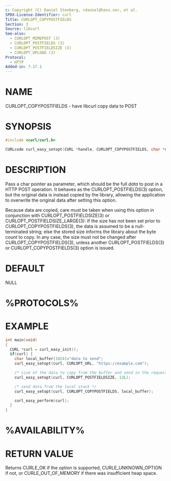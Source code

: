 ```yaml
---
c: Copyright (C) Daniel Stenberg, <daniel@haxx.se>, et al.
SPDX-License-Identifier: curl
Title: CURLOPT_COPYPOSTFIELDS
Section: 3
Source: libcurl
See-also:
  - CURLOPT_MIMEPOST (3)
  - CURLOPT_POSTFIELDS (3)
  - CURLOPT_POSTFIELDSIZE (3)
  - CURLOPT_UPLOAD (3)
Protocol:
  - HTTP
Added-in: 7.17.1
---
```


# NAME

CURLOPT_COPYPOSTFIELDS - have libcurl copy data to POST

# SYNOPSIS

~~~c
#include <curl/curl.h>

CURLcode curl_easy_setopt(CURL *handle, CURLOPT_COPYPOSTFIELDS, char *data);
~~~

# DESCRIPTION

Pass a char pointer as parameter, which should be the full *data* to post in a
HTTP POST operation. It behaves as the CURLOPT_POSTFIELDS(3) option, but the
original data is instead copied by the library, allowing the application to
overwrite the original data after setting this option.

Because data are copied, care must be taken when using this option in
conjunction with CURLOPT_POSTFIELDSIZE(3) or
CURLOPT_POSTFIELDSIZE_LARGE(3): If the size has not been set prior to
CURLOPT_COPYPOSTFIELDS(3), the data is assumed to be a null-terminated
string; else the stored size informs the library about the byte count to
copy. In any case, the size must not be changed after
CURLOPT_COPYPOSTFIELDS(3), unless another CURLOPT_POSTFIELDS(3) or
CURLOPT_COPYPOSTFIELDS(3) option is issued.

# DEFAULT

NULL

# %PROTOCOLS%

# EXAMPLE

~~~c
int main(void)
{
  CURL *curl = curl_easy_init();
  if(curl) {
    char local_buffer[1024]="data to send";
    curl_easy_setopt(curl, CURLOPT_URL, "https://example.com");

    /* size of the data to copy from the buffer and send in the request */
    curl_easy_setopt(curl, CURLOPT_POSTFIELDSIZE, 12L);

    /* send data from the local stack */
    curl_easy_setopt(curl, CURLOPT_COPYPOSTFIELDS, local_buffer);

    curl_easy_perform(curl);
  }
}
~~~

# %AVAILABILITY%

# RETURN VALUE

Returns CURLE_OK if the option is supported, CURLE_UNKNOWN_OPTION if not, or
CURLE_OUT_OF_MEMORY if there was insufficient heap space.
